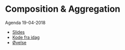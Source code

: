 # Composition & Aggregation
Agenda 19-04-2018

* [Slides](https://github.com/dat18v2/32_Composition_Aggregation/blob/master/Composition%20%26%20Aggregation.pdf)
* [Kode fra idag](https://github.com/dat18v2/32_Composition_Aggregation/tree/master/code_from_teachings)
* [Øvelse](https://docs.google.com/document/d/1Hu1bYa9dv3irxtF4Y-lPhBdqRlvX4Tzoc2pvYMdy_00/pub)





